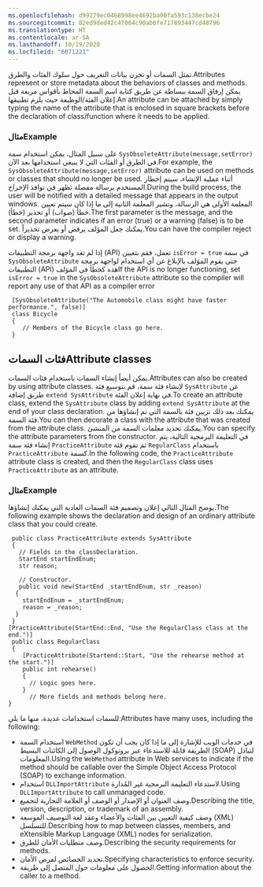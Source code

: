 ```yaml
---
ms.openlocfilehash: d99279ec0468998ee4692ba90fa593c138ecbe24
ms.sourcegitcommit: 82ed9ded42c47064c90ab6fe717893447cd48796
ms.translationtype: HT
ms.contentlocale: ar-SA
ms.lasthandoff: 10/19/2020
ms.locfileid: "6071221"
---
```


<span data-ttu-id="3868c-101">تمثل السمات أو تخزن بيانات التعريف حول سلوك الفئات والطرق.</span><span class="sxs-lookup"><span data-stu-id="3868c-101">Attributes represent or store metadata about the behaviors of classes and methods.</span></span> <span data-ttu-id="3868c-102">يمكن إرفاق السمة ببساطة عن طريق كتابة اسم السمة المحاط بأقواس مربعة قبل إعلان الفئة/الوظيفة حيث يلزم تطبيقها.</span><span class="sxs-lookup"><span data-stu-id="3868c-102">An attribute can be attached by simply typing the name of the attribute that is enclosed in square brackets before the declaration of class/function where it needs to be applied.</span></span> 

### <a name="example"></a><span data-ttu-id="3868c-103">مثال</span><span class="sxs-lookup"><span data-stu-id="3868c-103">Example</span></span>
<span data-ttu-id="3868c-104">على سبيل المثال، يمكن استخدام سمة `SysObsoleteAttribute(message,setError)` في الطرق أو الفئات التي لا ينبغي استخدامها بعد الآن.</span><span class="sxs-lookup"><span data-stu-id="3868c-104">For example, the `SysObsoleteAttribute(message,setError)` attribute can be used on methods or classes that should no longer be used.</span></span> <span data-ttu-id="3868c-105">أثناء عملية الإنشاء، سيتم إخطار المستخدم برسالة مفصلة تظهر في نوافذ الإخراج.</span><span class="sxs-lookup"><span data-stu-id="3868c-105">During the build process, the user will be notified with a detailed message that appears in the output windows.</span></span> <span data-ttu-id="3868c-106">المعلمة الأولى هي الرسالة، وتشير المعلمة الثانية إلى ما إذا كان سيتم تعيين خطأ (صواب) أو تحذير (خطأ).</span><span class="sxs-lookup"><span data-stu-id="3868c-106">The first parameter is the message, and the second parameter indicates if an error (true) or a warning (false) is to be set.</span></span> <span data-ttu-id="3868c-107">يمكنك جعل المؤلف يرفض أو يعرض تحذيراً.</span><span class="sxs-lookup"><span data-stu-id="3868c-107">You can have the compiler reject or display a warning.</span></span>

<span data-ttu-id="3868c-108">إذا لم تعد واجهة برمجة التطبيقات (API) تعمل، فقم بتعيين `isError = true` في سمة `SysObsoleteAttribute` حتى يقوم المؤلف بالإبلاغ عن أي استخدام لواجهة برمجة التطبيقات (API) هذه كخطأ في المؤلف</span><span class="sxs-lookup"><span data-stu-id="3868c-108">If the API is no longer functioning, set `isError = true` in the `SysObsoleteAttribute` attribute so the compiler will report any use of that API as a compiler error</span></span>

```xpp
 [SysObsoleteAttribute("The Automobile class might have faster  performance.", false)]
 class Bicycle
 {
    // Members of the Bicycle class go here.
 }

```

## <a name="attribute-classes"></a><span data-ttu-id="3868c-109">فئات السمات</span><span class="sxs-lookup"><span data-stu-id="3868c-109">Attribute classes</span></span> 
<span data-ttu-id="3868c-110">يمكن أيضاً إنشاء السمات باستخدام فئات السمات.</span><span class="sxs-lookup"><span data-stu-id="3868c-110">Attributes can also be created by using attribute classes.</span></span> <span data-ttu-id="3868c-111">لإنشاء فئة سمة، قم بتوسيع فئة `SysAttribute` عن طريق إضافة `extend SysAttribute` في نهاية إعلان الفئة.</span><span class="sxs-lookup"><span data-stu-id="3868c-111">To create an attribute class, extend the `SysAttribute` class by adding `extend SysAttribute` at the end of your class declaration.</span></span>
<span data-ttu-id="3868c-112">يمكنك بعد ذلك تزيين فئة بالسمة التي تم إنشاؤها من فئة السمة.</span><span class="sxs-lookup"><span data-stu-id="3868c-112">You can then decorate a class with the attribute that was created from the attribute class.</span></span> <span data-ttu-id="3868c-113">يمكنك تحديد معلمات السمة من المنشئ.</span><span class="sxs-lookup"><span data-stu-id="3868c-113">You can specify the attribute parameters from the constructor.</span></span> <span data-ttu-id="3868c-114">في التعليمة البرمجية التالية، يتم إنشاء فئة سمة `PracticeAttribute` ثم تقوم فئة `RegularClass` باستخدام `PracticeAttribute` كسمة.</span><span class="sxs-lookup"><span data-stu-id="3868c-114">In the following code, the `PracticeAttribute` attribute class is created, and then the `RegularClass` class uses `PracticeAttribute` as an attribute.</span></span>

### <a name="example"></a><span data-ttu-id="3868c-115">مثال</span><span class="sxs-lookup"><span data-stu-id="3868c-115">Example</span></span>

<span data-ttu-id="3868c-116">يوضح المثال التالي إعلان وتصميم فئة السمات العادية التي يمكنك إنشاؤها.</span><span class="sxs-lookup"><span data-stu-id="3868c-116">The following example shows the declaration and design of an ordinary attribute class that you could create.</span></span>

```xpp
 public class PracticeAttribute extends SysAttribute
 {
   // Fields in the classDeclaration.
   StartEnd startEndEnum;
   str reason;

   // Constructor.
   public void new(StartEnd _startEndEnum, str _reason)
  {
    startEndEnum = _startEndEnum;
    reason = _reason;
  }
 }
[PracticeAttribute(StartEnd::End, "Use the RegularClass class at the end.")]
 public class RegularClass
 {
    [PracticeAttribute(Startend::Start, "Use the rehearse method at the start.")]
    public int rehearse()
    {
      // Logic goes here.
    }
      // More fields and methods belong here.
}

```
<span data-ttu-id="3868c-117">للسمات استخدامات عديدة، منها ما يلي:</span><span class="sxs-lookup"><span data-stu-id="3868c-117">Attributes have many uses, including the following:</span></span>

-   <span data-ttu-id="3868c-118">استخدام السمة `WebMethod` في خدمات الويب للإشارة إلى ما إذا كان يجب أن تكون الطريقة قابلة للاستدعاء عبر بروتوكول الوصول إلى الكائنات البسيط (SOAP) لتبادل المعلومات.</span><span class="sxs-lookup"><span data-stu-id="3868c-118">Using the `WebMethod` attribute in Web services to indicate if the method should be callable over the Simple Object Access Protocol (SOAP) to exchange information.</span></span>
-   <span data-ttu-id="3868c-119">استخدام `DLLImportAttribute` لاستدعاء التعليمة البرمجية غير المُدارة.</span><span class="sxs-lookup"><span data-stu-id="3868c-119">Using `DLLImportAttribute` to call unmanaged code.</span></span>
-   <span data-ttu-id="3868c-120">وصف العنوان أو الإصدار أو الوصف أو العلامة التجارية لتجميع.</span><span class="sxs-lookup"><span data-stu-id="3868c-120">Describing the title, version, description, or trademark of an assembly.</span></span>
-   <span data-ttu-id="3868c-121">وصف كيفية التعيين بين الفئات والأعضاء وعقد لغة التوصيف الموسعة (XML) للتسلسل.</span><span class="sxs-lookup"><span data-stu-id="3868c-121">Describing how to map between classes, members, and eXtensible Markup Language (XML) nodes for serialization.</span></span>
-   <span data-ttu-id="3868c-122">وصف متطلبات الأمان للطرق.</span><span class="sxs-lookup"><span data-stu-id="3868c-122">Describing the security requirements for methods.</span></span>
-   <span data-ttu-id="3868c-123">تحديد الخصائص لفرض الأمان.</span><span class="sxs-lookup"><span data-stu-id="3868c-123">Specifying characteristics to enforce security.</span></span>
-   <span data-ttu-id="3868c-124">الحصول على معلومات حول المتصل إلى طريقة.</span><span class="sxs-lookup"><span data-stu-id="3868c-124">Getting information about the caller to a method.</span></span>
